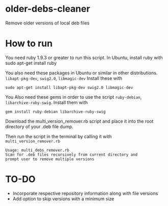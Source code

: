 # older-debs-cleaner
Remove older versions of local deb files

# How to run
You need ruby 1.9.3 or greater to run this script. In Ubuntu, install ruby with 
    sudo apt-get install ruby

You also need these packages in Ubuntu or similar in other distributions. `libapt-pkg-dev`, `swig2.0`, `libmagic-dev` Install these with 

    sudo apt-get install libapt-pkg-dev swig2.0 libmagic-dev

You Also need these gems in order to use the script `ruby-debian`, `libarchive-ruby-swig`. Install them with

    gem install ruby-debian libarchive-ruby-swig


Download the multi_version_remover.rb script and place it into the root directory of your .deb file dump. 

Then run the script in the terminal by calling it with `multi_version_remover.rb`


    Usage: multi_debs_remover.rb 
    Scan for .deb files recursively from current directory and
    prompt user to remove multiple versions
    
    
# TO-DO
- Incorporate respective repository information along with file versions
- Add option to skip versions with a minimum size

